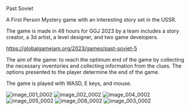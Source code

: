 Past Soviet

A First Person Mystery game with an interesting story set in the USSR.

The game is made in 48 hours for GGJ 2023 by a team includes a story creator, a 3d artist, a level designer, and two game developers.

https://globalgamejam.org/2023/games/past-soviet-5

The aim of the game: to reach the optimum end of the game by collecting the necessary inventories and collecting information from the clues. The options presented to the player determine the end of the game.

The game is played with WASD, E keys, and mouse.

![image_001_0002](https://user-images.githubusercontent.com/88732917/235252296-e972b8b6-97f3-4d52-98ff-91f88dde0d21.jpg)
![image_002_0002](https://user-images.githubusercontent.com/88732917/235252349-703bd522-3ee2-4d86-96bc-930d5aca038d.jpg)
![image_004_0002](https://user-images.githubusercontent.com/88732917/235252377-2cbf5856-6dca-42af-8fa9-835e68aa6e9c.jpg)
![image_005_0002](https://user-images.githubusercontent.com/88732917/235252430-804b27b0-f0eb-42df-84af-754266350960.jpg)
![image_008_0002](https://user-images.githubusercontent.com/88732917/235252446-24cfbfb3-0b55-4b8a-b01e-d1d731d0bcb2.jpg)
![image_003_0002](https://user-images.githubusercontent.com/88732917/235252509-0280ee6c-5d47-4b67-8eb6-ad7b7661528c.jpg)

